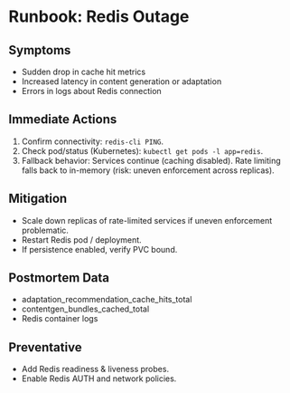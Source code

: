 # Runbook: Redis Outage

## Symptoms
- Sudden drop in cache hit metrics
- Increased latency in content generation or adaptation
- Errors in logs about Redis connection

## Immediate Actions
1. Confirm connectivity: `redis-cli PING`.
2. Check pod/status (Kubernetes): `kubectl get pods -l app=redis`.
3. Fallback behavior: Services continue (caching disabled). Rate limiting falls back to in-memory (risk: uneven enforcement across replicas).

## Mitigation
- Scale down replicas of rate-limited services if uneven enforcement problematic.
- Restart Redis pod / deployment.
- If persistence enabled, verify PVC bound.

## Postmortem Data
- adaptation_recommendation_cache_hits_total
- contentgen_bundles_cached_total
- Redis container logs

## Preventative
- Add Redis readiness & liveness probes.
- Enable Redis AUTH and network policies.
